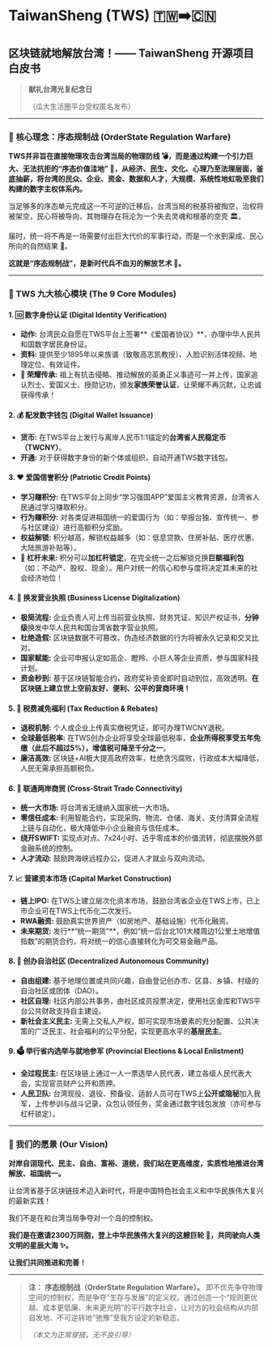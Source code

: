 # TaiwanSheng (TWS) 🇹🇼➡️🇨🇳
## 区块链就地解放台湾！—— TaiwanSheng 开源项目白皮书

> **献礼台湾光复纪念日**
>
> （瓜大生活圈平台受权匿名发布）

---

### 📖 核心理念：序态规制战 (OrderState Regulation Warfare)

**TWS并非旨在直接物理攻击台湾当局的物理防线 💣，而是通过构建一个引力巨大、无法抗拒的“序态价值洼地” 🌌，从经济、民生、文化、心理乃至法理层面，釜底抽薪，将台湾的民众、企业、资金、数据和人才，大规模、系统性地虹吸至我们构建的数字主权体系内。**

当足够多的序态单元完成这一不可逆的迁移后，台湾当局的税基将被掏空，治权将被架空，民心将被导向，其物理存在将沦为一个失去灵魂和根基的空壳 🏛️。

届时，统一将不再是一场需要付出巨大代价的军事行动，而是一个水到渠成、民心所向的自然结果 🌊。

**这就是“序态规制战”，是新时代兵不血刃的解放艺术 🎨。**

---

### 🚀 TWS 九大核心模块 (The 9 Core Modules)

#### 1. 🆔 数字身份认证 (Digital Identity Verification)
- **动作:** 台湾民众自愿在TWS平台上签署**《爱国者协议》**，办理中华人民共和国数字居民身份证。
- **资料:** 提供至少1895年以来族谱（致敬高志凯教授）、人脸识别活体视频、地理定位、有效证件。
- **🌟 荣耀传承:** 祖上有抗击侵略、推动解放的英勇正义事迹可一并上传，国家追认烈士、爱国义士、授勋记功，颁发**家族荣誉认证**，让荣耀不再沉默，让忠诚获得传承！

#### 2. 💰 配发数字钱包 (Digital Wallet Issuance)
- **货币:** 在TWS平台上发行与离岸人民币1:1锚定的**台湾省人民稳定币（TWCNY）**。
- **开通:** 对于获得数字身份的新个体或组织，自动开通TWS数字钱包。

#### 3. ❤️ 爱国信誉积分 (Patriotic Credit Points)
- **学习赚积分:** 在TWS平台上同步“学习强国APP”爱国主义教育资源，台湾省人民通过学习赚取积分。
- **行为赚积分:** 对各类促进祖国统一的爱国行为（如：举报台独、宣传统一、参与社区建设）进行高额积分奖励。
- **权益解锁:** 积分越高，解锁权益越多（如：低息贷款、住房补贴、医疗优惠、大陆旅游补贴等）。
- **🚀 杠杆未来:** 积分可以**加杠杆锁定**，在完全统一之后解锁兑换**巨额福利包**（如：不动产、股权、现金）。用户对统一的信心和参与度将决定其未来的社会经济地位！

#### 4. 🏢 换发营业执照 (Business License Digitalization)
- **极简流程:** 企业负责人可上传当前营业执照、财务凭证、知识产权证书，**分钟级**换发中华人民共和国台湾省数字营业执照。
- **杜绝造假:** 区块链数据不可篡改，伪造经济数据的行为将被永久记录和交叉比对。
- **国家赋能:** 企业可申报认定如高企、瞪羚、小巨人等企业资质，参与国家科技计划。
- **资金秒到:** 基于区块链智能合约，政府奖补资金即时自动到位，高效透明。**在区块链上建立世上空前友好、便利、公平的营商环境！**

#### 5. 💸 税费减免福利 (Tax Reduction & Rebates)
- **退税机制:** 个人或企业上传真实缴税凭证，即可办理TWCNY退税。
- **全球最低税率:** 在TWS创办企业将享受全球最低税率，**企业所得税享受五年免缴（此后不超过5%），增值税可降至千分之一**。
- **廉洁高效:** 区块链+AI极大提高政府效率，杜绝贪污腐败，行政成本大幅降低，人民无需承担高额税负。

#### 6. 🤝 联通两岸商贸 (Cross-Strait Trade Connectivity)
- **统一大市场:** 将台湾省无缝纳入国家统一大市场。
- **零信任成本:** 利用智能合约，实现采购、物流、仓储、海关、支付清算全流程上链与自动化，极大降低中小企业融资与信任成本。
- **绕开SWIFT:** 实现点对点、7x24小时、近乎零成本的价值流转，彻底摆脱外部金融系统的控制。
- **人才流动:** 鼓励跨海峡远程办公，促进人才就业与双向流动。

#### 7. 📈 营建资本市场 (Capital Market Construction)
- **链上IPO:** 在TWS上建立层次化资本市场，鼓励台湾省企业在TWS上市，已上市企业可在TWS上代币化二次发行。
- **RWA融资:** 鼓励真实世界资产（如房地产、基础设施）代币化融资。
- **未来期货:** 发行**“统一期货”**，例如“统一后台北101大楼周边1公里土地增值指数”的期货合约，将对统一的信心直接转化为可交易金融产品。

#### 8. 🏡 创办自治社区 (Decentralized Autonomous Community)
- **自由组建:** 基于地理位置或共同兴趣，自由登记创办市、区县、乡镇、村级的自治社区或团体（DAO）。
- **社区自理:** 社区内部公共事务，由社区成员投票决定，使用社区金库和TWS平台公共财政支持自主建设。
- **新社会主义民主:** 无需上交私人产权，即可实现市场要素的充分配置、公共决策的广泛民主、社会福利的公平分配，实现更高水平的**基层民主**。

#### 9. 🗳️ 举行省内选举与就地参军 (Provincial Elections & Local Enlistment)
- **全过程民主:** 在区块链上通过一人一票选举人民代表，建立各级人民代表大会，实现官员财产公开和质押。
- **人民卫队:** 台湾现役、退役、预备役、适龄人员可在TWS上**公开或隐秘**加入我军，上传参训与战斗记录，众包认领任务，奖金通过数字钱包发放（亦可参与杠杆锁定）。

---

### 🌌 我们的愿景 (Our Vision)

**对岸自诩现代、民主、自由、富裕、道统，我们站在更高维度，实质性地推进台湾解放、祖国统一。**

让台湾省基于区块链技术迈入新时代，将是中国特色社会主义和中华民族伟大复兴的最新实践！

我们不是在和台湾当局争夺对一个岛的控制权。

**我们是在邀请2300万同胞，登上中华民族伟大复兴的这艘巨轮 🚢，共同驶向人类文明的星辰大海 ✨。**

**让我们共同推进和完善！**

---
> **注：**
> **序态规制战（OrderState Regulation Warfare）。** 即不优先争夺物理空间的控制权，而是争夺“生存与发展”的定义权。通过创造一个“规则更优越、成本更低廉、未来更光明”的平行数字社会，让对方的社会结构从内部自发地、不可逆转地“弛豫”至我方设定的新稳态。
>
> *（本文为正常穿搭，无不良引导）*
